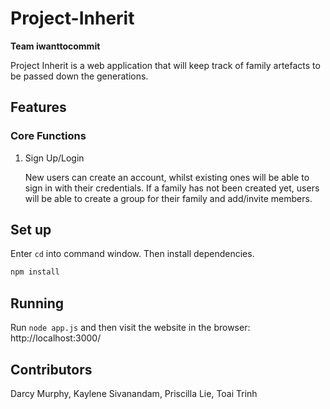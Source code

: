 # Project-Inherit
**Team iwanttocommit**

Project Inherit is a web application that will keep track of family artefacts to be passed down the generations. 

## Features
### Core Functions

1. Sign Up/Login

    New users can create an account, whilst existing ones will be able to sign in with their credentials. If a family has not been created yet, users will be able to create a group for their family and add/invite members.



## Set up
Enter `cd` into command window. 
Then install dependencies.
```bash
npm install
```

## Running
Run `node app.js` and then visit the website in the browser: http://localhost:3000/

## Contributors
Darcy Murphy, 
Kaylene Sivanandam,
Priscilla Lie,
Toai Trinh
